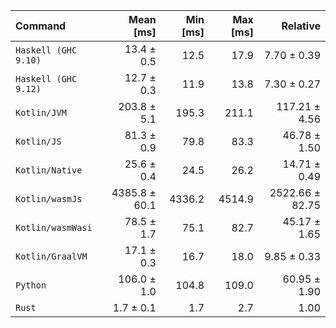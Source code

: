| Command | Mean [ms] | Min [ms] | Max [ms] | Relative |
|:---|---:|---:|---:|---:|
| `Haskell (GHC 9.10)` | 13.4 ± 0.5 | 12.5 | 17.9 | 7.70 ± 0.39 |
| `Haskell (GHC 9.12)` | 12.7 ± 0.3 | 11.9 | 13.8 | 7.30 ± 0.27 |
| `Kotlin/JVM` | 203.8 ± 5.1 | 195.3 | 211.1 | 117.21 ± 4.56 |
| `Kotlin/JS` | 81.3 ± 0.9 | 79.8 | 83.3 | 46.78 ± 1.50 |
| `Kotlin/Native` | 25.6 ± 0.4 | 24.5 | 26.2 | 14.71 ± 0.49 |
| `Kotlin/wasmJs` | 4385.8 ± 60.1 | 4336.2 | 4514.9 | 2522.66 ± 82.75 |
| `Kotlin/wasmWasi` | 78.5 ± 1.7 | 75.1 | 82.7 | 45.17 ± 1.65 |
| `Kotlin/GraalVM` | 17.1 ± 0.3 | 16.7 | 18.0 | 9.85 ± 0.33 |
| `Python` | 106.0 ± 1.0 | 104.8 | 109.0 | 60.95 ± 1.90 |
| `Rust` | 1.7 ± 0.1 | 1.7 | 2.7 | 1.00 |
